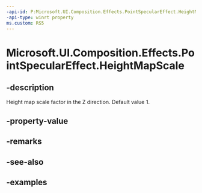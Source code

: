 ```yaml
---
-api-id: P:Microsoft.UI.Composition.Effects.PointSpecularEffect.HeightMapScale
-api-type: winrt property
ms.custom: RS5
---
```


<!-- Property syntax.
public float HeightMapScale { get;  set; }
-->

# Microsoft.UI.Composition.Effects.PointSpecularEffect.HeightMapScale

## -description
Height map scale factor in the Z direction. Default value 1.

## -property-value

## -remarks

## -see-also

## -examples

